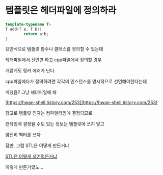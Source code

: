 # 템플릿은 헤더파일에 정의하라

```cpp
template<typename T>
T add(T a, T b){
		return a+b;
}
```

요딴식으로 템플릿 함수나 클래스를 정의할 수 있는데

헤더파일에서 선언만 하고 cpp파일에서 정의할 경우

개같게도 링커 에러가 난다.

cpp파일에다가 정의하려면 각각의 인스턴스를 명시적으로 선언해야한다는데

미쳤음? 그냥 헤더파일에 해

[https://hwan-shell.tistory.com/253](https://hwan-shell.tistory.com/253)

참고로 템플릿 인자는 컴파일타임에 결정되므로

런타임에 결정될 수도 있는 정보는 템플릿에 쓰지 말고

얌전히 벡터를 쓰자

잠만, 그럼 STL은 어떻게 만든거냐

[STL은 어떻게 생겨먹은거냐](STL%E1%84%8B%E1%85%B3%E1%86%AB%20%E1%84%8B%E1%85%A5%E1%84%84%E1%85%A5%E1%87%82%E1%84%80%E1%85%A6%20%E1%84%89%E1%85%A2%E1%86%BC%E1%84%80%E1%85%A7%E1%84%86%E1%85%A5%E1%86%A8%E1%84%8B%E1%85%B3%E1%86%AB%E1%84%80%E1%85%A5%E1%84%82%E1%85%A3%2058a6461d56ee451b958a606d48948e4e.md)

이렇게 만든거였노…